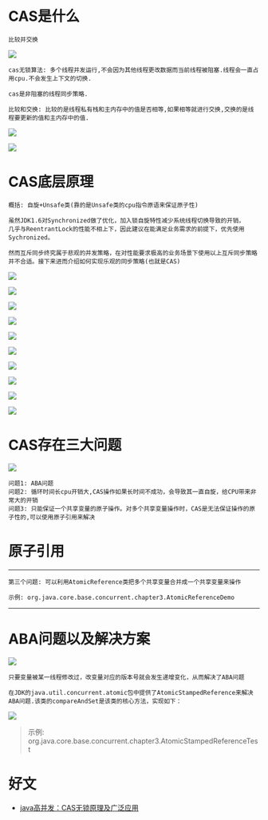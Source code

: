 # CAS是什么
    
    比较并交换

![](../pics/cas算法原理.png)

    cas无锁算法: 多个线程并发运行,不会因为其他线程更改数据而当前线程被阻塞.线程会一直占用cpu.不会发生上下文的切换.
    
    cas是非阻塞的线程同步策略.
    
    比较和交换: 比较的是线程私有栈和主内存中的值是否相等,如果相等就进行交换,交换的是线程要更新的值和主内存中的值.

![](../pics/基于cas实现的原子类的关键方法.png)

![](../pics/cas图解.png)

# CAS底层原理

    概括: 自旋+Unsafe类(靠的是Unsafe类的cpu指令原语来保证原子性)

    虽然JDK1.6对Synchronized做了优化，加入锁自旋特性减少系统线程切换导致的开销，
    几乎与ReentrantLock的性能不相上下，因此建议在能满足业务需求的前提下，优先使用Sychronized。

    然而互斥同步终究属于悲观的并发策略，在对性能要求极高的业务场景下使用以上互斥同步策略并不合适。接下来进而介绍如何实现乐观的同步策略(也就是CAS)

![](../pics/为什么要用CAS.png)

![](../pics/CAS原理分析01.png)

![](../pics/CAS原理分析02.png)

![](../pics/CAS原理分析03.png)

![](../pics/CAS原理分析04.png)

![](../pics/在java领域的广泛应用01.png)

![](../pics/在java领域的广泛应用02.png)

![](../pics/在java领域的广泛应用03.png)

![](../pics/在java领域的广泛应用04.png)

![](../pics/在java领域的广泛应用05.png)

# CAS存在三大问题

![](../pics/cas存在的问题.png)

    问题1: ABA问题
    问题2: 循环时间长cpu开销大,CAS操作如果长时间不成功，会导致其一直自旋，给CPU带来非常大的开销
    问题3: 只能保证一个共享变量的原子操作。对多个共享变量操作时，CAS是无法保证操作的原子性的,可以使用原子引用来解决

# 原子引用

---
    第三个问题: 可以利用AtomicReference类把多个共享变量合并成一个共享变量来操作
    
    示例: org.java.core.base.concurrent.chapter3.AtomicReferenceDemo
---

# ABA问题以及解决方案

![](../pics/ABA问题图解.png)

    只要变量被某一线程修改过，改变量对应的版本号就会发生递增变化，从而解决了ABA问题

    在JDK的java.util.concurrent.atomic包中提供了AtomicStampedReference来解决ABA问题.该类的compareAndSet是该类的核心方法，实现如下：

![](../pics/AtomicStampedReference详解.png)

>示例: org.java.core.base.concurrent.chapter3.AtomicStampedReferenceTest

# 好文

- [java高并发：CAS无锁原理及广泛应用](https://www.jishuwen.com/d/2BtD)